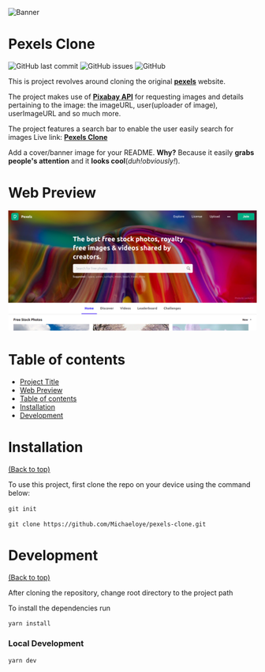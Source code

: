 ![Banner](https://pixabay.com/static/img/public/leaderboard_b.png)

# Pexels Clone

![GitHub last commit](https://img.shields.io/github/last-commit/michaeloye/pexels-clone)
![GitHub issues](https://img.shields.io/github/issues-raw/navendu-pottekkat/awesome-readme)
![GitHub](https://img.shields.io/github/license/michaeloye/pexels-clone)

This is project revolves around cloning the original [**pexels**](https://www.pexels.com/) website.

The project makes use of [**Pixabay API**](https://pixabay.com/api/docs/) for requesting images and details pertaining to the image: the imageURL, user(uploader of image), userImageURL and so much more.

The project features a search bar to enable the user easily search for images
Live link: [**Pexels Clone**]()

Add a cover/banner image for your README. **Why?** Because it easily **grabs people's attention** and it **looks cool**(*duh!obviously!*).

# Web Preview

![Web Preview](https://github.com/Michaeloye/pexels-clone/blob/main/pexels-clone-screenshot.png)

# Table of contents

- [Project Title](#project-title)
- [Web Preview](#web-preview)
- [Table of contents](#table-of-contents)
- [Installation](#installation)
- [Development](#development)

# Installation
[(Back to top)](#table-of-contents)

To use this project, first clone the repo on your device using the command below:

```git init```

```git clone https://github.com/Michaeloye/pexels-clone.git```

# Development
[(Back to top)](#table-of-contents)

After cloning the repository, change root directory to the project path

To install the dependencies run

```shell
yarn install
```

### Local Development

```shell
yarn dev
```

